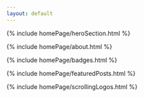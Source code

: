 ```yaml
---
layout: default
---
```

<main class="home-wrapper">

<!-- Hero Section -->
{% include homePage/heroSection.html %}

<!-- About -->
{% include homePage/about.html %}

<!-- Services that I offer -->
<!-- <div class="index-my-services" markdown="1">

<div class="home-title">
<h2>My Services</h2>
</div>

{% include services.html %}

</div> -->

<!-- Projects -->
<!-- <div class="index-projects" markdown="1">

<div class="home-title">
<h2>Projects</h2>
</div>

{% for project in site.projects %}
- [{{ project.title }}]({{ project.url | relative_url }})
{% endfor %}

</div> -->

<!-- Acquired certifications -->
{% include homePage/badges.html %}

<!-- Publications: blog, tutorial, papers, learning resources, etc. -->
{% include homePage/featuredPosts.html %}

<!-- Scrolling Logos -->
{% include homePage/scrollingLogos.html %}

</main>